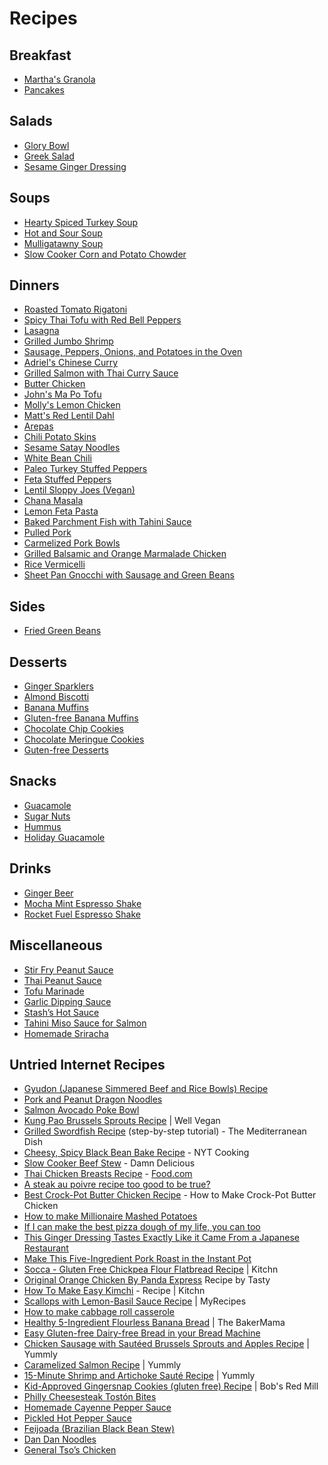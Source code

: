 # Recipes

## Breakfast

* [Martha's Granola](/recipes/breakfast/marthas-granola.md)
* [Pancakes](/recipes/breakfast/pancakes.md)

## Salads

* [Glory Bowl](/recipes/salads/glory-bowl.md)
* [Greek Salad](/recipes/salads/greek-salad.md)
* [Sesame Ginger Dressing](/recipes/salads/sesame-ginger-dressing.md)

## Soups

* [Hearty Spiced Turkey Soup](/recipes/soups/hearty-spiced-turkey-soup.md)
* [Hot and Sour Soup](https://www.allrecipes.com/recipe/13185/chinese-spicy-hot-and-sour-soup/)
* [Mulligatawny Soup](https://thewanderlustkitchen.com/indian-mulligatawny-soup)
* [Slow Cooker Corn and Potato Chowder](https://slowcookergourmet.net/slow-cooker-corn-and-potato-chowder/)

## Dinners

* [Roasted Tomato Rigatoni](/recipes/dinners/roasted-tomato-rigatoni.md)
* [Spicy Thai Tofu with Red Bell Peppers](/recipes/dinners/spicy-thai-tofu-with-red-bell-peppers.md)
* [Lasagna](/recipes/dinners/lasagna.md)
* [Grilled Jumbo Shrimp](/recipes/dinners/grilled-jumbo-shrimp.md)
* [Sausage, Peppers, Onions, and Potatoes in the Oven](/recipes/dinners/sausage-peppers-onions-and-potatoes-in-the-oven.md)
* [Adriel's Chinese Curry](/recipes/dinners/adriels-chinese-curry.md)
* [Grilled Salmon with Thai Curry Sauce](/recipes/dinners/grilled-salmon-with-thai-curry-sauce.md)
* [Butter Chicken](/recipes/dinners/butter-chicken.md)
* [John's Ma Po Tofu](/recipes/dinners/johns-ma-po-tofu.md)
* [Molly's Lemon Chicken](/recipes/dinners/mollys-lemon-chicken.md)
* [Matt's Red Lentil Dahl](/recipes/dinners/matts-red-lentil-dahl.md)
* [Arepas](/recipes/dinners/arepas.md)
* [Chili Potato Skins](/recipes/dinners/chili-potato-skins.md)
* [Sesame Satay Noodles](/recipes/dinners/sesame-satay-noodles.md)
* [White Bean Chili](/recipes/dinners/white-bean-chili.md)
* [Paleo Turkey Stuffed Peppers](http://www.foodnetwork.ca/recipe/paleo-turkey-stuffed-peppers/16964/)
* [Feta Stuffed Peppers](https://www.umassmed.edu/nutrition/ibd-aid/entrees/oat-stuffed-peppers/)
* [Lentil Sloppy Joes (Vegan)](http://kblog.lunchboxbunch.com/2015/07/lentil-sloppy-joes.html?m=1)
* [Chana Masala](https://www.seriouseats.com/recipes/2016/04/channa-masala-recipe.html)
* [Lemon Feta Pasta](https://themom100.com/recipe/linguine-lemon-feta-basil/)
* [Baked Parchment Fish with Tahini Sauce](https://www.umassmed.edu/nutrition/ibd-aid/entrees/baked-fish-in-a-parcel-with-miso-sauce/)
* [Pulled Pork](http://allrecipes.com/recipe/92462/slow-cooker-texas-pulled-pork/)
* [Carmelized Pork Bowls](https://www.recipetineats.com/vietnamese-caramelised-pork-bowls/)
* [Grilled Balsamic and Orange Marmalade Chicken](http://www.kensfoods.com/recdetail.php?id=148)
* [Rice Vermicelli](http://www.saucy-spatula.com/recipes/singapore-style-rice-vermicelli/Singapore-style)
* [Sheet Pan Gnocchi with Sausage and Green Beans](/recipes/miscellaneous/sheet-pan-gnocchi-with-sausage-and-green-beans.md)

## Sides

* [Fried Green Beans](/recipes/sides/fried-green-beans.md)

## Desserts

* [Ginger Sparklers](/recipes/desserts/ginger-sparklers.md)
* [Almond Biscotti](/recipes/desserts/almond-biscotti.md)
* [Banana Muffins](/recipes/desserts/banana-muffins.md)
* [Gluten-free Banana Muffins](/recipes/desserts/gluten-free-banana-muffins.md)
* [Chocolate Chip Cookies](/recipes/desserts/chocolate-chip-cookies.md)
* [Chocolate Meringue Cookies](/recipes/desserts/chocolate-meringue-cookies.md)
* [Guten-free Desserts](http://www.onegreenplanet.org/vegan-food/soy-free-gluten-free-and-dairy-free-desserts/)

## Snacks

* [Guacamole](/recipes/snacks/guacamole.md)
* [Sugar Nuts](/recipes/snacks/sugar-nuts.md)
* [Hummus](/recipes/snacks/hummus.md)
* [Holiday Guacamole](/recipes/snacks/holiday-guacamole.md)

## Drinks

* [Ginger Beer](/recipes/drinks/ginger-beer.md)
* [Mocha Mint Espresso Shake](/recipes/drinks/mocha-mint-espresso-shake.md)
* [Rocket Fuel Espresso Shake](/recipes/drinks/rocket-fuel-espresso-shake.md)

## Miscellaneous

* [Stir Fry Peanut Sauce](/recipes/miscellaneous/stir-fry-peanut-sauce.md)
* [Thai Peanut Sauce](/recipes/miscellaneous/thai-peanut-sauce.md)
* [Tofu Marinade](/recipes/miscellaneous/tofu-marinade.md)
* [Garlic Dipping Sauce](/recipes/miscellaneous/garlic-dipping-sauce.md)
* [Stash’s Hot Sauce](/recipes/miscellaneous/stashs-hot-sauce.md)
* [Tahini Miso Sauce for Salmon](https://www.umassmed.edu/nutrition/ibd-aid/entrees/baked-fish-in-a-parcel-with-miso-sauce/)
* [Homemade Sriracha](https://www.allrecipes.com/recipe/235276/how-to-make-homemade-sriracha-sauce/)

## Untried Internet Recipes

* [Gyudon (Japanese Simmered Beef and Rice Bowls) Recipe](https://www.seriouseats.com/gyudon-japanese-simmered-beef-and-rice-bowl-recipe)
* [Pork and Peanut Dragon Noodles](https://www.budgetbytes.com/pork-peanut-dragon-noodles/)
* [Salmon Avocado Poke Bowl](https://www.simplyrecipes.com/recipes/salmon_avocado_poke_bowl/)
* [Kung Pao Brussels Sprouts Recipe](https://wellvegan.com/side/spicy-kung-pao-brussels-sprouts?fbclid=IwAR0cAcGLWgpZ5z777HG6YniUuC5oOoKdicKwe8kXlP34VuTbAxo_mTAOjhc) | Well Vegan
* [Grilled Swordfish Recipe](https://www.themediterraneandish.com/grilled-swordfish-recipe/) (step-by-step tutorial) - The Mediterranean Dish
* [Cheesy, Spicy Black Bean Bake Recipe](https://cooking.nytimes.com/recipes/1020705-cheesy-spicy-black-bean-bake) - NYT Cooking
* [Slow Cooker Beef Stew](https://damndelicious.net/2016/10/07/slow-cooker-beef-stew/) - Damn Delicious
* [Thai Chicken Breasts Recipe](https://www.food.com/recipe/thai-chicken-breasts-108105?c=print&rid=108105&fbclid=IwAR0JTxvFn1sdcZQioa8tbiqJvR9v--Lqjx3BRGbpSnbReBIAIcXrpbHm9AE) - [Food.com](http://Food.com)
* [A steak au poivre recipe too good to be true?](https://thetakeout.com/recipe-steak-au-poivre-marco-pierre-white-1832713940)
* [Best Crock-Pot Butter Chicken Recipe](https://www.delish.com/cooking/recipe-ideas/recipes/a57494/crock-pot-butter-chicken-recipe/) - How to Make Crock-Pot Butter Chicken
* [How to make Millionaire Mashed Potatoes](https://thetakeout.com/how-to-make-millionaire-mashed-potatoes-1821637928)
* [If I can make the best pizza dough of my life, you can too](https://thetakeout.com/recipe-how-to-make-pizza-dough-1827812406)
* [This Ginger Dressing Tastes Exactly Like it Came From a Japanese Restaurant](https://skillet.lifehacker.com/this-ginger-dressing-tastes-exactly-like-it-came-from-a-1827997044)
* [Make This Five-Ingredient Pork Roast in the Instant Pot](https://skillet.lifehacker.com/this-kimchi-pork-roast-will-warm-you-to-your-bones-1829755972)
* [Socca - Gluten Free Chickpea Flour Flatbread Recipe](https://www.thekitchn.com/how-to-make-socca-a-naturally-gluten-free-chickpea-flatbread-cooking-lessons-from-the-kitchn-169513?utm_source=facebook&utm_medium=social&utm_campaign=managed) | Kitchn
* [Original Orange Chicken By Panda Express](https://tasty.co/recipe/original-orange-chicken-by-panda-express) Recipe by Tasty
* [How To Make Easy Kimchi](https://www.thekitchn.com/how-to-make-easy-kimchi-at-home-189390) - Recipe | Kitchn
* [Scallops with Lemon-Basil Sauce Recipe](https://www.myrecipes.com/recipe/scallops-lemon-basil-sauce) | MyRecipes
* [How to make cabbage roll casserole](https://casserole.cooktopcove.com/2017/03/08/how-to-make-cabbage-roll-casserole-/?src=fbfan_59124&t=fbunpub_casserolekitchen&up=20170429)
* [Healthy 5-Ingredient Flourless Banana Bread](https://thebakermama.com/recipes/5-ingredient-flourless-banana-bread/) | The BakerMama
* [Easy Gluten-free Dairy-free Bread in your Bread Machine](https://mygluten-freekitchen.com/easy-gluten-free-dairy-free-bread-in-bread-machine/)
* [Chicken Sausage with Sautéed Brussels Sprouts and Apples Recipe](https://www.yummly.com/recipe/Chicken-Sausage-with-Sauteed-Brussels-Sprouts-and-Apples-1979764) | Yummly
* [Caramelized Salmon Recipe](https://www.yummly.com/recipe/Caramelized-Salmon-1741600) | Yummly
* [15-Minute Shrimp and Artichoke Sauté Recipe](https://www.yummly.com/recipe/15-Minute-Shrimp-and-Artichoke-Saute-1071895) | Yummly
* [Kid-Approved Gingersnap Cookies (gluten free) Recipe](https://www.bobsredmill.com/recipes/how-to-make/kid-approved-gingersnap-cookies-gluten-free/) | Bob's Red Mill
* [Philly Cheesesteak Tostón Bites](https://hispanickitchen.com/recipes/philly-cheesesteak-toston-bites/#.WE3Oqvd401s.facebook)
* [Homemade Cayenne Pepper Sauce](https://www.chilipeppermadness.com/recipes/cayenne-pepper-sauce/)
* [Pickled Hot Pepper Sauce](http://phickle.com/we-can-phickle-that-hot-pepper-sauce/)
* [Feijoada (Brazilian Black Bean Stew)](https://www.curiouscuisiniere.com/feijoada-brazilian-black-bean-stew/)
* [Dan Dan Noodles](https://thewoksoflife.com/dan-dan-noodles/)
* [General Tso’s Chicken](https://basicswithbabish.co/basicsepisodes/generaltsoschicken)
